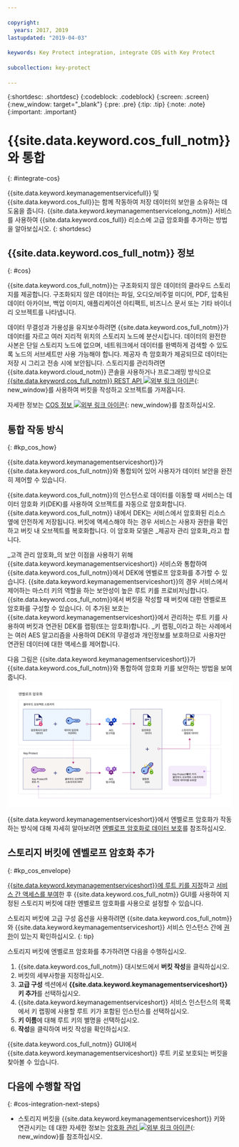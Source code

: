 ```yaml
---

copyright:
  years: 2017, 2019
lastupdated: "2019-04-03"

keywords: Key Protect integration, integrate COS with Key Protect

subcollection: key-protect

---
```


{:shortdesc: .shortdesc}
{:codeblock: .codeblock}
{:screen: .screen}
{:new_window: target="_blank"}
{:pre: .pre}
{:tip: .tip}
{:note: .note}
{:important: .important}

# {{site.data.keyword.cos_full_notm}}와 통합
{: #integrate-cos}

{{site.data.keyword.keymanagementservicefull}} 및 {{site.data.keyword.cos_full}}는 함께 작동하여 저장 데이터의 보안을 소유하는 데 도움을 줍니다. {{site.data.keyword.keymanagementservicelong_notm}} 서비스를 사용하여 {{site.data.keyword.cos_full}} 리소스에 고급 암호화를 추가하는 방법을 알아보십시오.
{: shortdesc}

## {{site.data.keyword.cos_full_notm}} 정보
{: #cos}

{{site.data.keyword.cos_full_notm}}는 구조화되지 않은 데이터의 클라우드 스토리지를 제공합니다. 구조화되지 않은 데이터는 파일, 오디오/비주얼 미디어, PDF, 압축된 데이터 아카이브, 백업 이미지, 애플리케이션 아티팩트, 비즈니스 문서 또는 기타 바이너리 오브젝트를 나타냅니다.  

데이터 무결성과 가용성을 유지보수하려면 {{site.data.keyword.cos_full_notm}}가 데이터를 자르고 여러 지리적 위치의 스토리지 노드에 분산시킵니다. 데이터의 완전한 사본은 단일 스토리지 노드에 없으며, 네트워크에서 데이터를 완벽하게 검색할 수 있도록 노드의 서브세트만 사용 가능해야 합니다. 제공자 측 암호화가 제공되므로 데이터는 저장 시 그리고 전송 시에 보안됩니다. 스토리지를 관리하려면 {{site.data.keyword.cloud_notm}} 콘솔을 사용하거나 프로그래밍 방식으로 [{{site.data.keyword.cos_full_notm}} REST API ![외부 링크 아이콘](../../../icons/launch-glyph.svg "외부 링크 아이콘")](/docs/services/cloud-object-storage?topic=cloud-object-storage-compatibility-api){: new_window}를 사용하여 버킷을 작성하고 오브젝트를 가져옵니다.

자세한 정보는 [COS 정보 ![외부 링크 아이콘](../../../icons/launch-glyph.svg "외부 링크 아이콘")](/docs/services/cloud-object-storage?topic=cloud-object-storage-about){: new_window}를 참조하십시오.

## 통합 작동 방식
{: #kp_cos_how}

{{site.data.keyword.keymanagementserviceshort}}가 {{site.data.keyword.cos_full_notm}}와 통합되어 있어 사용자가 데이터 보안을 완전히 제어할 수 있습니다.  

{{site.data.keyword.cos_full_notm}}의 인스턴스로 데이터를 이동할 때 서비스는 데이터 암호화 키(DEK)를 사용하여 오브젝트를 자동으로 암호화합니다. {{site.data.keyword.cos_full_notm}} 내에서 DEK는 서비스에서 암호화된 리소스 옆에 안전하게 저장됩니다. 버킷에 액세스해야 하는 경우 서비스는 사용자 권한을 확인하고 버킷 내 오브젝트를 복호화합니다. 이 암호화 모델은 _제공자 관리 암호화_라고 합니다.

_고객 관리 암호화_의 보안 이점을 사용하기 위해 {{site.data.keyword.keymanagementserviceshort}} 서비스와 통합하여 {{site.data.keyword.cos_full_notm}}에서 DEK에 엔벨로프 암호화를 추가할 수 있습니다. {{site.data.keyword.keymanagementserviceshort}}의 경우 서비스에서 제어하는 마스터 키의 역할을 하는 보안성이 높은 루트 키를 프로비저닝합니다. {{site.data.keyword.cos_full_notm}}에서 버킷을 작성할 때 버킷에 대한 엔벨로프 암호화를 구성할 수 있습니다. 이 추가된 보호는 {{site.data.keyword.keymanagementserviceshort}}에서 관리하는 루트 키를 사용하여 버킷과 연관된 DEK를 랩핑(또는 암호화)합니다. _키 랩핑_이라고 하는 사례에서는 여러 AES 알고리즘을 사용하여 DEK의 무결성과 개인정보를 보호하므로 사용자만 연관된 데이터에 대한 액세스를 제어합니다.

다음 그림은 {{site.data.keyword.keymanagementserviceshort}}가 {{site.data.keyword.cos_full_notm}}와 통합하여 암호화 키를 보안하는 방법을 보여줍니다.
![그림은 엔벨로프 암호화의 컨텍스트 보기를 보여줍니다.](../images/kp-cos-envelope_min.svg)

{{site.data.keyword.keymanagementserviceshort}}에서 엔벨로프 암호화가 작동하는 방식에 대해 자세히 알아보려면 [엔벨로프 암호화로 데이터 보호](/docs/services/key-protect?topic=key-protect-envelope-encryption)를 참조하십시오.

## 스토리지 버킷에 엔벨로프 암호화 추가
{: #kp_cos_envelope}

[{{site.data.keyword.keymanagementserviceshort}}에 루트 키를 지정](/docs/services/key-protect?topic=key-protect-create-root-keys)하고 [서비스 간 액세스를 부여](/docs/services/key-protect?topic=key-protect-integrate-services#grant-access)한 후 {{site.data.keyword.cos_full_notm}} GUI를 사용하여 지정된 스토리지 버킷에 대한 엔벨로프 암호화를 사용으로 설정할 수 있습니다.

 스토리지 버킷에 고급 구성 옵션을 사용하려면 {{site.data.keyword.cos_full_notm}}와 {{site.data.keyword.keymanagementserviceshort}} 서비스 인스턴스 간에 [권한](/docs/services/key-protect?topic=key-protect-integrate-services#grant-access)이 있는지 확인하십시오.
{: tip}

스토리지 버킷에 엔벨로프 암호화를 추가하려면 다음을 수행하십시오.

1. {{site.data.keyword.cos_full_notm}} 대시보드에서 **버킷 작성**을 클릭하십시오.
2. 버킷의 세부사항을 지정하십시오.
3. **고급 구성** 섹션에서 **{{site.data.keyword.keymanagementserviceshort}} 키 추가**를 선택하십시오.
4. {{site.data.keyword.keymanagementserviceshort}} 서비스 인스턴스의 목록에서 키 랩핑에 사용할 루트 키가 포함된 인스턴스를 선택하십시오.
5. **키 이름**에 대해 루트 키의 별명을 선택하십시오.
6. **작성**을 클릭하여 버킷 작성을 확인하십시오.

{{site.data.keyword.cos_full_notm}} GUI에서 {{site.data.keyword.keymanagementserviceshort}} 루트 키로 보호되는 버킷을 찾아볼 수 있습니다.

## 다음에 수행할 작업
{: #cos-integration-next-steps}

- 스토리지 버킷을 {{site.data.keyword.keymanagementserviceshort}} 키와 연관시키는 데 대한 자세한 정보는 [암호화 관리 ![외부 링크 아이콘](../../../icons/launch-glyph.svg "외부 링크 아이콘")](/docs/services/cloud-object-storage?topic=cloud-object-storage-manage-encryption){: new_window}를 참조하십시오. 
